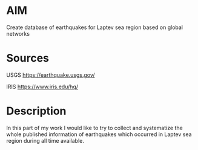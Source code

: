 # AIM

Create database of earthquakes for Laptev sea region based on global networks

# Sources

USGS    https://earthquake.usgs.gov/

IRIS    https://www.iris.edu/hq/

# Description

In this part of my work I would like to try to collect and systematize the whole published information of earthquakes
which occurred in Laptev sea region during all time available.
